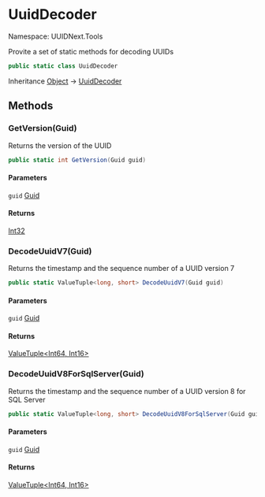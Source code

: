 # UuidDecoder

Namespace: UUIDNext.Tools

Provite a set of static methods for decoding UUIDs

```csharp
public static class UuidDecoder
```

Inheritance [Object](https://docs.microsoft.com/en-us/dotnet/api/system.object) → [UuidDecoder](./uuidnext.tools.uuiddecoder.md)

## Methods

### **GetVersion(Guid)**

Returns the version of the UUID

```csharp
public static int GetVersion(Guid guid)
```

#### Parameters

`guid` [Guid](https://docs.microsoft.com/en-us/dotnet/api/system.guid)<br>

#### Returns

[Int32](https://docs.microsoft.com/en-us/dotnet/api/system.int32)<br>

### **DecodeUuidV7(Guid)**

Returns the timestamp and the sequence number of a UUID version 7

```csharp
public static ValueTuple<long, short> DecodeUuidV7(Guid guid)
```

#### Parameters

`guid` [Guid](https://docs.microsoft.com/en-us/dotnet/api/system.guid)<br>

#### Returns

[ValueTuple&lt;Int64, Int16&gt;](https://docs.microsoft.com/en-us/dotnet/api/system.valuetuple-2)<br>

### **DecodeUuidV8ForSqlServer(Guid)**

Returns the timestamp and the sequence number of a UUID version 8 for SQL Server

```csharp
public static ValueTuple<long, short> DecodeUuidV8ForSqlServer(Guid guid)
```

#### Parameters

`guid` [Guid](https://docs.microsoft.com/en-us/dotnet/api/system.guid)<br>

#### Returns

[ValueTuple&lt;Int64, Int16&gt;](https://docs.microsoft.com/en-us/dotnet/api/system.valuetuple-2)<br>
